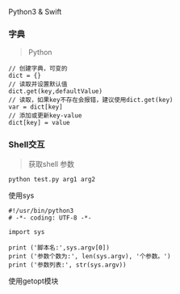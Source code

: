 



Python3 & Swift



### 字典

> Python

```
// 创建字典，可变的
dict = {}
// 读取并设置默认值
dict.get(key,defaultValue)
// 读取，如果key不存在会报错，建议使用dict.get(key)
var = dict[key]
// 添加或更新key-value
dict[key] = value
```

### Shell交互

> 获取shell 参数

```
python test.py arg1 arg2
```

使用sys 

```
#!/usr/bin/python3
# -*- coding: UTF-8 -*-

import sys

print ('脚本名:',sys.argv[0])
print ('参数个数为:', len(sys.argv), '个参数。')
print ('参数列表:', str(sys.argv))
```

使用getopt模块

